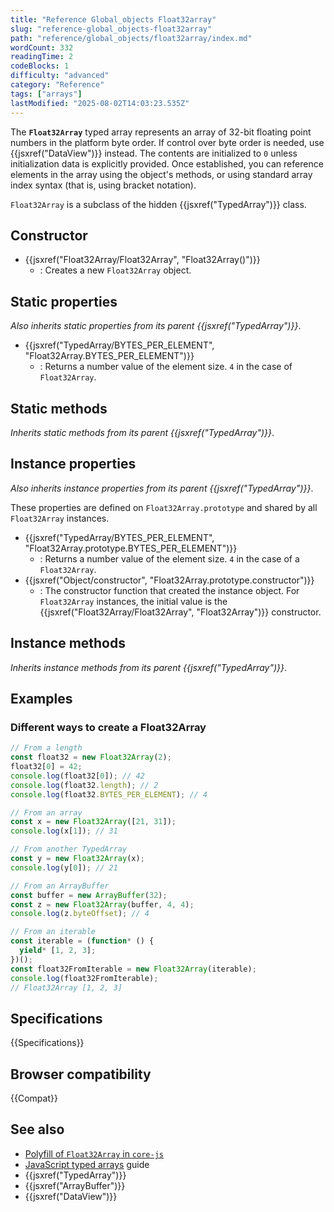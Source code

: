 ```yaml
---
title: "Reference Global_objects Float32array"
slug: "reference-global_objects-float32array"
path: "reference/global_objects/float32array/index.md"
wordCount: 332
readingTime: 2
codeBlocks: 1
difficulty: "advanced"
category: "Reference"
tags: ["arrays"]
lastModified: "2025-08-02T14:03:23.535Z"
---
```



The **`Float32Array`** typed array represents an array of 32-bit floating point numbers in the platform byte order. If control over byte order is needed, use {{jsxref("DataView")}} instead. The contents are initialized to `0` unless initialization data is explicitly provided. Once established, you can reference elements in the array using the object's methods, or using standard array index syntax (that is, using bracket notation).

`Float32Array` is a subclass of the hidden {{jsxref("TypedArray")}} class.

## Constructor

- {{jsxref("Float32Array/Float32Array", "Float32Array()")}}
  - : Creates a new `Float32Array` object.

## Static properties

_Also inherits static properties from its parent {{jsxref("TypedArray")}}_.

- {{jsxref("TypedArray/BYTES_PER_ELEMENT", "Float32Array.BYTES_PER_ELEMENT")}}
  - : Returns a number value of the element size. `4` in the case of `Float32Array`.

## Static methods

_Inherits static methods from its parent {{jsxref("TypedArray")}}_.

## Instance properties

_Also inherits instance properties from its parent {{jsxref("TypedArray")}}_.

These properties are defined on `Float32Array.prototype` and shared by all `Float32Array` instances.

- {{jsxref("TypedArray/BYTES_PER_ELEMENT", "Float32Array.prototype.BYTES_PER_ELEMENT")}}
  - : Returns a number value of the element size. `4` in the case of a `Float32Array`.
- {{jsxref("Object/constructor", "Float32Array.prototype.constructor")}}
  - : The constructor function that created the instance object. For `Float32Array` instances, the initial value is the {{jsxref("Float32Array/Float32Array", "Float32Array")}} constructor.

## Instance methods

_Inherits instance methods from its parent {{jsxref("TypedArray")}}_.

## Examples

### Different ways to create a Float32Array

```js
// From a length
const float32 = new Float32Array(2);
float32[0] = 42;
console.log(float32[0]); // 42
console.log(float32.length); // 2
console.log(float32.BYTES_PER_ELEMENT); // 4

// From an array
const x = new Float32Array([21, 31]);
console.log(x[1]); // 31

// From another TypedArray
const y = new Float32Array(x);
console.log(y[0]); // 21

// From an ArrayBuffer
const buffer = new ArrayBuffer(32);
const z = new Float32Array(buffer, 4, 4);
console.log(z.byteOffset); // 4

// From an iterable
const iterable = (function* () {
  yield* [1, 2, 3];
})();
const float32FromIterable = new Float32Array(iterable);
console.log(float32FromIterable);
// Float32Array [1, 2, 3]
```

## Specifications

{{Specifications}}

## Browser compatibility

{{Compat}}

## See also

- [Polyfill of `Float32Array` in `core-js`](https://github.com/zloirock/core-js#ecmascript-typed-arrays)
- [JavaScript typed arrays](/en-US/docs/Web/JavaScript/Guide/Typed_arrays) guide
- {{jsxref("TypedArray")}}
- {{jsxref("ArrayBuffer")}}
- {{jsxref("DataView")}}
